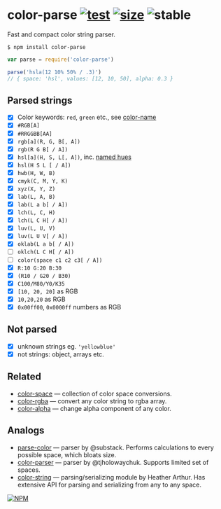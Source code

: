 # color-parse [![test](https://github.com/colorjs/color-parse/actions/workflows/test.js.yml/badge.svg)](https://github.com/colorjs/color-parse/actions/workflows/test.js.yml) [![size](https://img.shields.io/bundlephobia/minzip/color-parse?label=size)](https://bundlephobia.com/result?p=color-parse) ![stable](https://img.shields.io/badge/stability-stable-green)

Fast and compact color string parser.

`$ npm install color-parse`

```js
var parse = require('color-parse')

parse('hsla(12 10% 50% / .3)')
// { space: 'hsl', values: [12, 10, 50], alpha: 0.3 }
```

## Parsed strings

* [x] Color keywords: `red`, `green` etc., see [color-name](https://ghub.io/color-name)
* [x] `#RGB[A]`
* [x] `#RRGGBB[AA]`
* [x] `rgb[a](R, G, B[, A])`
* [x] `rgb(R G B[ / A])`
* [x] `hsl[a](H, S, L[, A])`, inc. [named hues](http://dev.w3.org/csswg/css-color/#simple-hues)
* [x] `hsl(H S L [ / A])`
* [x] `hwb(H, W, B)`
* [x] `cmyk(C, M, Y, K)`
* [x] `xyz(X, Y, Z)`
* [x] `lab(L, A, B)`
* [x] `lab(L a b[ / A])`
* [x] `lch(L, C, H)`
* [x] `lch(L C H[ / A])`
* [x] `luv(L, U, V)`
* [x] `luv(L U V[ / A])`
* [x] `oklab(L a b[ / A])`
* [ ] `oklch(L C H[ / A])`
* [ ] `color(space c1 c2 c3[ / A])`
* [x] `R:10 G:20 B:30`
* [x] `(R10 / G20 / B30)`
* [x] `C100/M80/Y0/K35`
* [x] `[10, 20, 20]` as RGB
* [x] `10,20,20` as RGB
* [x] `0x00ff00`, `0x0000ff` numbers as RGB

## Not parsed

* [x] unknown strings eg. `'yellowblue'`
* [x] not strings: object, arrays etc.

## Related

* [color-space](https://npmjs.org/package/color-space) — collection of color space conversions.
* [color-rgba](https://npmjs.org/package/color-rgba) — convert any color string to rgba array.
* [color-alpha](https://npmjs.org/package/color-alpha) — change alpha component of any color.

## Analogs

* [parse-color](http://npmjs.org/package/parse-color) — parser by @substack. Performs calculations to every possible space, which bloats size.
* [color-parser](http://npmjs.org/package/color-parser) — parser by @tjholowaychuk. Supports limited set of spaces.
* [color-string](http://npmjs.org/package/color-string) — parsing/serializing module by Heather Arthur. Has extensive API for parsing and serializing from any to any space.


[![NPM](https://nodei.co/npm/color-parse.png?downloads=true&downloadRank=true&stars=true)](https://nodei.co/npm/color-parse/)
